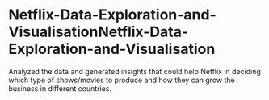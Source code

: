 # Netflix-Data-Exploration-and-VisualisationNetflix-Data-Exploration-and-Visualisation
Analyzed the data and generated insights that could help Netflix in deciding which type of shows/movies to produce and how they can grow the business in different countries.
